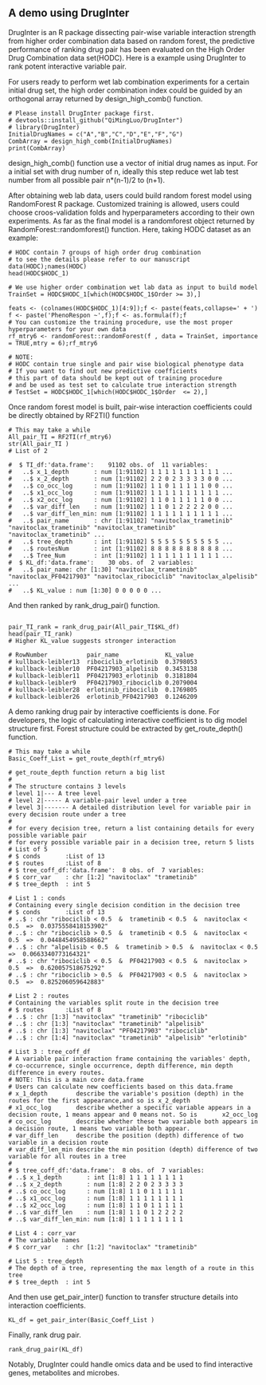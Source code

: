 
## A demo using DrugInter
DrugInter is an R package dissecting pair-wise variable interaction strength from higher order combination data based on random forest, the predictive performance of ranking drug pair has been evaluated on the High Order Drug Combination data set(HODC). Here is a example using DrugInter to rank potent interactive variable pair.

For users ready to perform wet lab combination experiments for a certain initial drug set, the high order combination index could be guided by an orthogonal array returned by design_high_comb() function.
```{r eval=FALSE}
# Please install DrugInter package first.
# devtools::install_github("QiMingLuo/DrugInter")
# library(DrugInter)
InitialDrugNames = c("A","B","C","D","E","F","G")
CombArray = design_high_comb(InitialDrugNames)
print(CombArray)
```
design_high_comb() function use a vector of initial drug names as input. For a initial set with drug number of n, ideally this step reduce wet lab test number from all possible pair n*(n-1)/2 to (n+1).

After obtaining web lab data, users could build random forest model using RandomForest R package. Customized training is allowed, users could choose croos-validation folds and hyperparameters according to their own experiments. As far as the final model is a randomforest object returned by RandomForest::randomforest() function. Here, taking HODC dataset as an example:

```{r eval=FALSE}
# HODC contain 7 groups of high order drug combination
# to see the details please refer to our manuscript
data(HODC);names(HODC)
head(HODC$HODC_1)

# We use higher order combination wet lab data as input to build model
TrainSet = HODC$HODC_1[which(HODC$HODC_1$Order >= 3),]

feats <- (colnames(HODC$HODC_1)[4:9]);f <- paste(feats,collapse=' + ')
f <- paste('PhenoRespon ~',f);f <- as.formula(f);f
# You can customize the training procedure, use the most proper hyperparameters for your own data
rf_mtry6 <- randomForest::randomForest(f , data = TrainSet, importance = TRUE,mtry = 6);rf_mtry6

# NOTE: 
# HODC contain true single and pair wise biological phenotype data
# If you want to find out new predictive coefficients
# this part of data should be kept out of training procedure 
# and be used as test set to calculate true interaction strength 
# TestSet = HODC$HODC_1[which(HODC$HODC_1$Order  <= 2),]
```

Once random forest model is built, pair-wise interaction coefficients could be directly obtained by RF2TI() function 

```{r eval=FALSE}
# This may take a while
All_pair_TI = RF2TI(rf_mtry6)
str(All_pair_TI )
# List of 2

#  $ TI_df:'data.frame':	91102 obs. of  11 variables:
#   ..$ x_1_depth       : num [1:91102] 1 1 1 1 1 1 1 1 1 1 ...
#   ..$ x_2_depth       : num [1:91102] 2 2 0 2 3 3 3 3 0 0 ...
#   ..$ co_occ_log      : num [1:91102] 1 1 0 1 1 1 1 1 0 0 ...
#   ..$ x1_occ_log      : num [1:91102] 1 1 1 1 1 1 1 1 1 1 ...
#   ..$ x2_occ_log      : num [1:91102] 1 1 0 1 1 1 1 1 0 0 ...
#   ..$ var_diff_len    : num [1:91102] 1 1 0 1 2 2 2 2 0 0 ...
#   ..$ var_diff_len_min: num [1:91102] 1 1 1 1 1 1 1 1 1 1 ...
#   ..$ pair_name       : chr [1:91102] "navitoclax_trametinib" "navitoclax_trametinib" "navitoclax_trametinib" "navitoclax_trametinib" ...
#   ..$ tree_depth      : int [1:91102] 5 5 5 5 5 5 5 5 5 5 ...
#   ..$ routesNum       : int [1:91102] 8 8 8 8 8 8 8 8 8 8 ...
#   ..$ Tree_Num        : int [1:91102] 1 1 1 1 1 1 1 1 1 1 ...
#  $ KL_df:'data.frame':	30 obs. of  2 variables:
#   ..$ pair_name: chr [1:30] "navitoclax_trametinib" "navitoclax_PF04217903" "navitoclax_ribociclib" "navitoclax_alpelisib" ...
#   ..$ KL_value : num [1:30] 0 0 0 0 0 ...
```

And then ranked by rank_drug_pair() function.
```{r eval=FALSE}

pair_TI_rank = rank_drug_pair(All_pair_TI$KL_df)
head(pair_TI_rank)
# Higher KL_value suggests stronger interaction

# RowNumber           pair_name             KL_value
# kullback-leibler13  ribociclib_erlotinib  0.3798053
# kullback-leibler10  PF04217903_alpelisib  0.3453138
# kullback-leibler11  PF04217903_erlotinib  0.3181804
# kullback-leibler9   PF04217903_ribociclib 0.2079004
# kullback-leibler28  erlotinib_ribociclib  0.1769805
# kullback-leibler26  erlotinib_PF04217903  0.1246209

```

A demo ranking drug pair by interactive coefficients is done. For developers, the logic of calculating interactive coefficient is to dig model structure first. Forest structure could be extracted by get_route_depth() function.
```{r eval=FALSE}
# This may take a while
Basic_Coeff_List = get_route_depth(rf_mtry6)

# get_route_depth function return a big list
#
# The structure contains 3 levels
# level 1|--- A tree level
# level 2|----- A variable-pair level under a tree
# level 3|------- A detailed distribution level for variable pair in every decision route under a tree
#
# for every decision tree, return a list containing details for every possible variable pair 
# for every possible variable pair in a decision tree, return 5 lists
# List of 5
# $ conds       :List of 13
# $ routes      :List of 8
# $ tree_coff_df:'data.frame':	8 obs. of  7 variables:
# $ corr_var    : chr [1:2] "navitoclax" "trametinib"
# $ tree_depth  : int 5

# List 1 : conds
# Containing every single decision condition in the decision tree
# $ conds       :List of 13
# ..$ : chr "ribociclib < 0.5  &  trametinib < 0.5  &  navitoclax < 0.5  =>  0.0375558418153902"
# ..$ : chr "ribociclib > 0.5  &  trametinib < 0.5  &  navitoclax < 0.5  =>  0.0448454958588662"
# ..$ : chr "alpelisib < 0.5  &  trametinib > 0.5  &  navitoclax < 0.5  =>  0.0663340773164321"
# ..$ : chr "ribociclib < 0.5  &  PF04217903 < 0.5  &  navitoclax > 0.5  =>  0.620057518675292"
# ..$ : chr "ribociclib > 0.5  &  PF04217903 < 0.5  &  navitoclax > 0.5  =>  0.825206059642883"

# List 2 : routes
# Containing the variables split route in the decision tree
# $ routes      :List of 8
# ..$ : chr [1:3] "navitoclax" "trametinib" "ribociclib"
# ..$ : chr [1:3] "navitoclax" "trametinib" "alpelisib"
# ..$ : chr [1:3] "navitoclax" "PF04217903" "ribociclib"
# ..$ : chr [1:4] "navitoclax" "trametinib" "alpelisib" "erlotinib"

# List 3 : tree_coff_df
# A variable pair interaction frame containing the variables' depth, 
# co-occurrence, single occurrence, depth difference, min depth difference in every routes.
# NOTE: This is a main core data.frame
# Users can calculate new coefficients based on this data.frame
# x_1_depth        describe the variable's position (depth) in the routes for the first appearance,and so is x_2_depth
# x1_occ_log       describe whether a specific variable appears in a decision route, 1 means appear and 0 means not. So is       x2_occ_log
# co_occ_log       describe whether these two variable both appears in a decision route, 1 means two variable both appear.
# var_diff_len     describe the position (depth) difference of two variable in a decision route
# var_diff_len_min describe the min position (depth) difference of two variable for all routes in a tree
#
# $ tree_coff_df:'data.frame':	8 obs. of  7 variables:
# ..$ x_1_depth       : int [1:8] 1 1 1 1 1 1 1 1
# ..$ x_2_depth       : num [1:8] 2 2 0 2 3 3 3 3
# ..$ co_occ_log      : num [1:8] 1 1 0 1 1 1 1 1
# ..$ x1_occ_log      : num [1:8] 1 1 1 1 1 1 1 1
# ..$ x2_occ_log      : num [1:8] 1 1 0 1 1 1 1 1
# ..$ var_diff_len    : num [1:8] 1 1 0 1 2 2 2 2
# ..$ var_diff_len_min: num [1:8] 1 1 1 1 1 1 1 1

# List 4 : corr_var
# The variable names
# $ corr_var    : chr [1:2] "navitoclax" "trametinib"

# List 5 : tree_depth
# The depth of a tree, representing the max length of a route in this tree
# $ tree_depth  : int 5
```

And then use get_pair_inter() function to transfer structure details into interaction coefficients.
```{r eval=FALSE}
KL_df = get_pair_inter(Basic_Coeff_List )
```

Finally, rank drug pair.
```{r eval=FALSE}
rank_drug_pair(KL_df)
```

Notably, DrugInter could handle omics data and be used to find interactive genes, metabolites and microbes.
